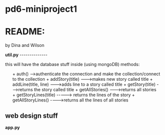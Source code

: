 pd6-miniproject1
================

<h1>README:</h1>
<p>by Dina and Wilson</p>
<b>util.py</b>
--------------

<p>this will have the database stuff inside (using mongoDB)
methods:
<ul>
	 + auth() -->authenticate the connection and make the collection/connect to the collection
	 + addStory(title) --->makes new story called title
	 + addLine(title, line) --->adds line to a story called title
	 + getStory(title) --->returns the story called title
	 + getAllStories() --->returns all stories
	 + getStoryLines(title) -----> returns the lines of the story
	 + getAllStoryLines() ---->returns all the lines of all stories
</ul>
</p>

<b>web design stuff</b>
-----------------------

<b> app.py </b>

